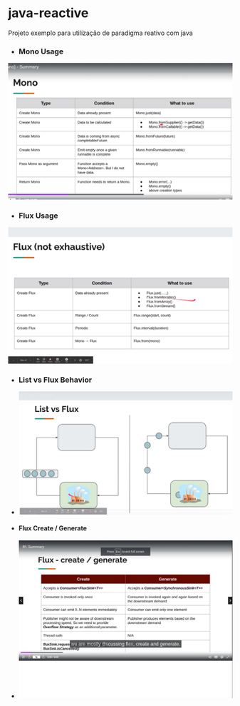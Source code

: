 # java-reactive
Projeto exemplo para utilização de paradigma reativo com java

- ### Mono Usage
![img.png](img.png)

- ### Flux Usage
![img_1.png](img_1.png)

- ### List vs Flux Behavior
- ![img_2.png](img_2.png)

- #### Flux Create / Generate
- ![img_3.png](img_3.png)
